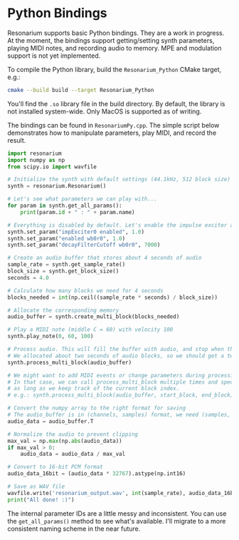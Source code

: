 # Python Bindings

Resonarium supports basic Python bindings. They are a work in progress. At the moment, the bindings support getting/setting synth parameters, playing MIDI notes, and recording audio to memory. MPE and modulation support is not yet implemented. 

To compile the Python library, build the `Resonarium_Python` CMake target, e.g.:

```bash
cmake --build build --target Resonarium_Python
```

You'll find the `.so` library file in the build directory. By default, the library is not installed system-wide. Only MacOS is supported as of writing.

The bindings can be found in `ResonariumPy.cpp`. The simple script below demonstrates how to manipulate parameters, play MIDI, and record the result.

```python
import resonarium
import numpy as np
from scipy.io import wavfile  

# Initialize the synth with default settings (44.1kHz, 512 block size)
synth = resonarium.Resonarium()

# Let's see what parameters we can play with...
for param in synth.get_all_params():
    print(param.id + " : " + param.name)

# Everything is disabled by default. Let's enable the impulse exciter and a single string model, with a bright loop filter
synth.set_param("impExciter0 enabled", 1.0)
synth.set_param("enabled wb0r0", 1.0)
synth.set_param("decayFilterCutoff wb0r0", 7000)

# Create an audio buffer that stores about 4 seconds of audio
sample_rate = synth.get_sample_rate()
block_size = synth.get_block_size()
seconds = 4.0

# Calculate how many blocks we need for 4 seconds
blocks_needed = int(np.ceil((sample_rate * seconds) / block_size))

# Allocate the corresponding memory
audio_buffer = synth.create_multi_block(blocks_needed)

# Play a MIDI note (middle C = 60) with velocity 100
synth.play_note(0, 60, 100)

# Process audio. This will fill the buffer with audio, and stop when the buffer is full.
# We allocated about two seconds of audio blocks, so we should get a two second sample back.
synth.process_multi_block(audio_buffer)

# We might want to add MIDI events or change parameters during processing. 
# In that case, we can call process_multi_block multiple times and specify the start and end blocks,
# as long as we keep track of the current block index.
# e.g.: synth.process_multi_block(audio_buffer, start_block, end_block)

# Convert the numpy array to the right format for saving
# The audio_buffer is in (channels, samples) format, we need (samples, channels)
audio_data = audio_buffer.T

# Normalize the audio to prevent clipping
max_val = np.max(np.abs(audio_data))
if max_val > 0:
    audio_data = audio_data / max_val

# Convert to 16-bit PCM format
audio_data_16bit = (audio_data * 32767).astype(np.int16)

# Save as WAV file
wavfile.write('resonarium_output.wav', int(sample_rate), audio_data_16bit)
print("All done! :)")
```

The internal parameter IDs are a little messy and inconsistent. You can use the `get_all_params()` method to see what's available. I'll migrate to a more consistent naming scheme in the near future.